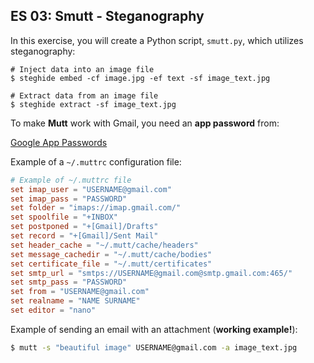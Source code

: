 ## **ES 03: Smutt - Steganography**

In this exercise, you will create a Python script, `smutt.py`, which utilizes steganography:

```shell
# Inject data into an image file
$ steghide embed -cf image.jpg -ef text -sf image_text.jpg

# Extract data from an image file
$ steghide extract -sf image_text.jpg
```

To make **Mutt** work with Gmail, you need an **app password** from:

[Google App Passwords](https://myaccount.google.com/apppasswords)

Example of a `~/.muttrc` configuration file:

```conf
# Example of ~/.muttrc file
set imap_user = "USERNAME@gmail.com"
set imap_pass = "PASSWORD"
set folder = "imaps://imap.gmail.com/"
set spoolfile = "+INBOX"
set postponed = "+[Gmail]/Drafts"
set record = "+[Gmail]/Sent Mail"
set header_cache = "~/.mutt/cache/headers"
set message_cachedir = "~/.mutt/cache/bodies"
set certificate_file = "~/.mutt/certificates"
set smtp_url = "smtps://USERNAME@gmail.com@smtp.gmail.com:465/"
set smtp_pass = "PASSWORD"
set from = "USERNAME@gmail.com"
set realname = "NAME SURNAME"
set editor = "nano"
```

Example of sending an email with an attachment (**working example!**):

```bash
$ mutt -s "beautiful image" USERNAME@gmail.com -a image_text.jpg
```

